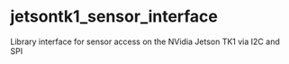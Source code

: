 # jetsontk1_sensor_interface
Library interface for sensor access on the NVidia Jetson TK1 via I2C and SPI
